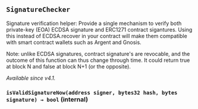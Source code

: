 ## `SignatureChecker`



Signature verification helper: Provide a single mechanism to verify both private-key (EOA) ECDSA signature and
ERC1271 contract sigantures. Using this instead of ECDSA.recover in your contract will make them compatible with
smart contract wallets such as Argent and Gnosis.

Note: unlike ECDSA signatures, contract signature's are revocable, and the outcome of this function can thus change
through time. It could return true at block N and false at block N+1 (or the opposite).

_Available since v4.1._


### `isValidSignatureNow(address signer, bytes32 hash, bytes signature) → bool` (internal)









